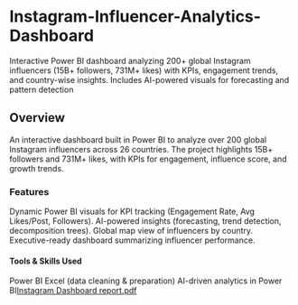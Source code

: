 # Instagram-Influencer-Analytics-Dashboard
Interactive Power BI dashboard analyzing 200+ global Instagram influencers (15B+ followers, 731M+ likes) with KPIs, engagement trends, and country-wise insights. Includes AI-powered visuals for forecasting and pattern detection
## Overview
An interactive dashboard built in Power BI to analyze over 200 global Instagram influencers across 26 countries. The project highlights 15B+ followers and 731M+ likes, with KPIs for engagement, influence score, and growth trends.
### Features
Dynamic Power BI visuals for KPI tracking (Engagement Rate, Avg Likes/Post, Followers).
AI-powered insights (forecasting, trend detection, decomposition trees).
Global map view of influencers by country.
Executive-ready dashboard summarizing influencer performance.
#### Tools & Skills Used
Power BI
Excel (data cleaning & preparation)
AI-driven analytics in Power BI[Instagram Dashboard report.pdf](https://github.com/user-attachments/files/22580106/Instagram.Dashboard.report.pdf)
